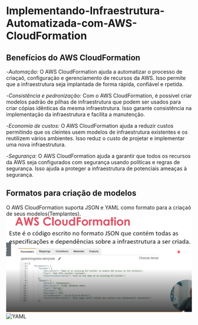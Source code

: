 # Implementando-Infraestrutura-Automatizada-com-AWS-CloudFormation

## Benefícios do AWS CloudFormation

-*Automação:* O AWS CloudFormation ajuda a automatizar o processo de criaçaõ, configuração e gerenciamento de recursos da AWS. Isso permite que a infraestrutura seja implantada de forma rápida, confiável e rpetida.

-*Consistência e pedronização:* Com o AWS CloudFormation, é possível criar modelos padrão de pilhas de infraestrutura que podem ser usados para criar cópias idênticas da mesma infraestrutura. Isso garante consistência na implementação da infraestrutura e facilita a manutenção.

-*Economia de custos:* O AWS CloudFormation ajuda a reduzir custos permitindo que os  cleintes usem modelos de infraestrutura existentes e os reutilizem vários ambientes. Isso reduz o custo de projetar e implementar uma nova infraestrutura.

-*Segurança:* O AWS CloudFormation ajuda a garantir que todos os recursos da AWS seja configurados com segurança usando políticas e regras de segurança. Isso ajuda a proteger a infraestrutura de potenciais ameaças à segurança.

## Formatos para criação de modelos
 O AWS CloudFormation suporta JSON e YAML como formato para a criaçaõ de seus modelos(Templantes).
![JSON](images/codemjson.png)
![YAML](images/codeYAML.png)
